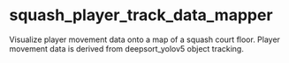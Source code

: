 # squash_player_track_data_mapper

Visualize player movement data onto a map of a squash court floor. Player movement data is derived from deepsort_yolov5 object tracking.
